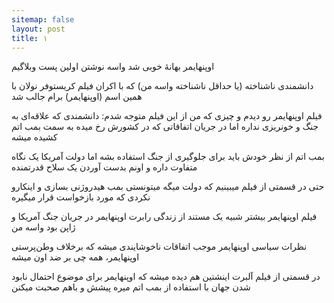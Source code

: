 ```yaml
---
sitemap: false
layout: post
title: ۱
---
```


اوپنهایمر بهانهٔ خوبی شد واسه نوشتن اولین پست وبلاگیم

دانشمندی ناشناخته (یا حداقل ناشناخته واسه من) که با اکران فیلم کریستوفر نولان با همین اسم (اوپنهایمر) برام جالب شد

فیلم اوپنهایمر رو دیدم و چیزی که من از این فیلم متوجه شدم: دانشمندی که علاقه‌ای به جنگ و خونریزی نداره اما در جریان اتفاقاتی که در کشورش رخ میده به سمت بمب اتم کشیده میشه

بمب اتم از نظر خودش باید برای جلوگیری از جنگ استفاده بشه اما دولت آمریکا یک نگاه متفاوت داره و اونم بدست آوردن یک سلاح قدرتمنده

حتی در قسمتی از فیلم میبینیم که دولت میگه میتونستی بمب هیدروژنی بسازی و اینکارو نکردی که مورد بازخواست قرار میگیره

فیلم اوپنهایمر بیشتر شبیه یک مستند از زندگی رابرت اوپنهایمر در جریان جنگ آمریکا و ژاپن بود واسه من

نظرات سیاسی اوپنهایمر موجب اتفاقات ناخوشایندی میشه که برخلاف وطن‌پرستی اوپنهایمر، همه چی بر ضد اون میشه

در قسمتی از فیلم آلبرت اینشتین هم دیده میشه که اوپنهایمر برای موضوع احتمال نابود شدن جهان با استفاده از بمب اتم میره پیشش و باهم صحبت میکنن
